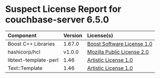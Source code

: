 
Suspect License Report for couchbase-server 6.5.0
=================================================

|Component|Version|License(s)|
| :--- | :--- | :--- |
|Boost C++ Libraries|1.67.0|[Boost Software License 1.0](../../license-data/26b23233-77bd-4cc2-8977-f312abd57327.txt)|
|hashicorp/hcl|v1.0.0|[Mozilla Public License 2.0](../../license-data/ce3dd63e-c569-4cea-986a-46bc5efe9896.txt)|
|libtext-template-perl|1.46|[Artistic License 1.0](../../license-data/0b9a55a6-7ff1-43ab-b9c7-2c7c7e8f35be.txt)|
|Text::Template|1.46|[Artistic License 1.0](../../license-data/0b9a55a6-7ff1-43ab-b9c7-2c7c7e8f35be.txt)|
